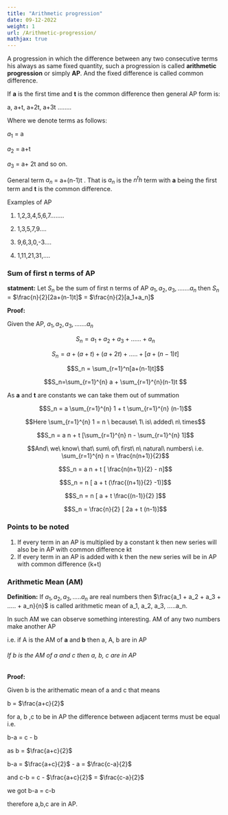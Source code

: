 ```yaml
---
title: "Arithmetic progression"
date: 09-12-2022
weight: 1
url: /Arithmetic-progression/
mathjax: true
---
```



A progression in which the difference between any two consecutive terms his always as same fixed quantity, such a progression is called **arithmetic progression** or simply **AP**. And the fixed difference is called common difference.

If **a** is the first time and **t** is the common difference then general AP form is:

a, a+t, a+2t, a+3t ……..

Where we denote terms as follows:

$a_1$ = a

$a_2$ = a+t 

$a_3$ = a+ 2t and so on.

General term $a_n$ = a+(n-1)t . That is $a_n$ is the $n^th$ term with **a** being the first term and **t** is the common difference.

Examples of AP

1) 1,2,3,4,5,6,7……..

2) 1,3,5,7,9….

3) 9,6,3,0,-3….

4) 1,11,21,31,....

### Sum of first n terms of AP

**statment:** Let $S_n$ be the sum of first n terms of AP $a_1,a_2,a_3,.......a_n$ then $S_n$ = $\frac{n}{2}[2a+(n-1)t]$ = $\frac{n}{2}[a_1+a_n]$

**Proof:**

Given the AP, $a_1,a_2,a_3,.......a_n$

$$S_n = a_1 + a_2 + a_3 + ...... + a_n$$

$$S_n = a + (a+t) + (a+2t) + ….. + [a+ (n-1)t]$$

$$S_n = \sum_{r=1}^n[a+(n-1)t]$$

$$S_n=\sum_{r=1}^{n} a + \sum_{r=1}^{n}(n-1)t $$

As **a** and **t** are constants we can take them out of summation

$$S_n = a \sum_{r=1}^{n} 1 + t \sum_{r=1}^{n} (n-1)$$

$$Here \sum_{r=1}^{n} 1 = n \ because\ 1\ is\ added\ n\ times$$

$$S_n = a n + t [\sum_{r=1}^{n} n - \sum_{r=1}^{n} 1]$$

$$And\ we\ know\ that\ sum\ of\ first\ n\ natural\ numbers\ i.e. \sum_{r=1}^{n} n = \frac{n(n+1)}{2}$$

$$S_n = a n + t [ \frac{n(n+1)}{2} - n]$$

$$S_n = n [ a + t (\frac{(n+1)}{2} -1)]$$

$$S_n = n [ a + t \frac{(n-1)}{2} ]$$

$$S_n = \frac{n}{2} [ 2a + t (n-1)]$$

### Points to be noted

1) If every term in an AP is multiplied by a constant k then new series will also be in AP with common difference kt
2) If every term in an AP is added with k then the new series will be in AP with common difference (k+t)

### Arithmetic Mean (AM)

**Definition:** If $a_1, a_2, a_3, …..a_n$ are real numbers then $\frac{a_1 + a_2 + a_3 + ….. + a_n}{n}$ is called arithmetic mean of a_1, a_2, a_3, …..a_n.

In such AM we can observe something interesting. AM of any two numbers make another AP

i.e. if A is the AM of **a** and **b** then a, A, b are in AP

###### If b is the AM of a and c then a, b, c are in AP

**Proof:**

Given b is the arithematic mean of a and c that means

b = $\frac{a+c}{2}$

for a, b ,c to be in AP the difference between adjacent terms must be equal i.e.

b-a = c - b

as b = $\frac{a+c}{2}$

b-a = $\frac{a+c}{2}$ - a = $\frac{c-a}{2}$

and c-b = c - $\frac{a+c}{2}$ = $\frac{c-a}{2}$

we got b-a = c-b

therefore a,b,c are in AP.


